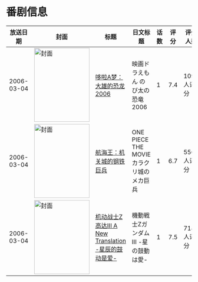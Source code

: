 # 番剧信息

|放送日期|封面|标题|日文标题|话数|评分|评分人数|
|---|---|---|---|---|---|---|
|2006-03-04|<img src="//lain.bgm.tv/pic/cover/c/20/50/473_aUIaI.jpg" alt="封面" style="width:150px;height:200px;object-fit:cover;">|[哆啦A梦：大雄的恐龙2006](https://bangumi.tv/subject/473)|映画ドラえもん のび太の恐竜2006|1|7.4|1090人评分|
|2006-03-04|<img src="//lain.bgm.tv/pic/cover/c/3f/08/1995_69SFs.jpg" alt="封面" style="width:150px;height:200px;object-fit:cover;">|[航海王：机关城的钢铁巨兵](https://bangumi.tv/subject/1995)|ONE PIECE  THE MOVIE カラクリ城のメカ巨兵|1|6.7|556人评分|
|2006-03-04|<img src="//lain.bgm.tv/pic/cover/c/2d/b2/18779_leD90.jpg" alt="封面" style="width:150px;height:200px;object-fit:cover;">|[机动战士Z高达Ⅲ A New Translation -星辰的鼓动是爱-](https://bangumi.tv/subject/18779)|機動戦士ZガンダムⅢ -星の鼓動は愛-|1|7.5|718人评分|
